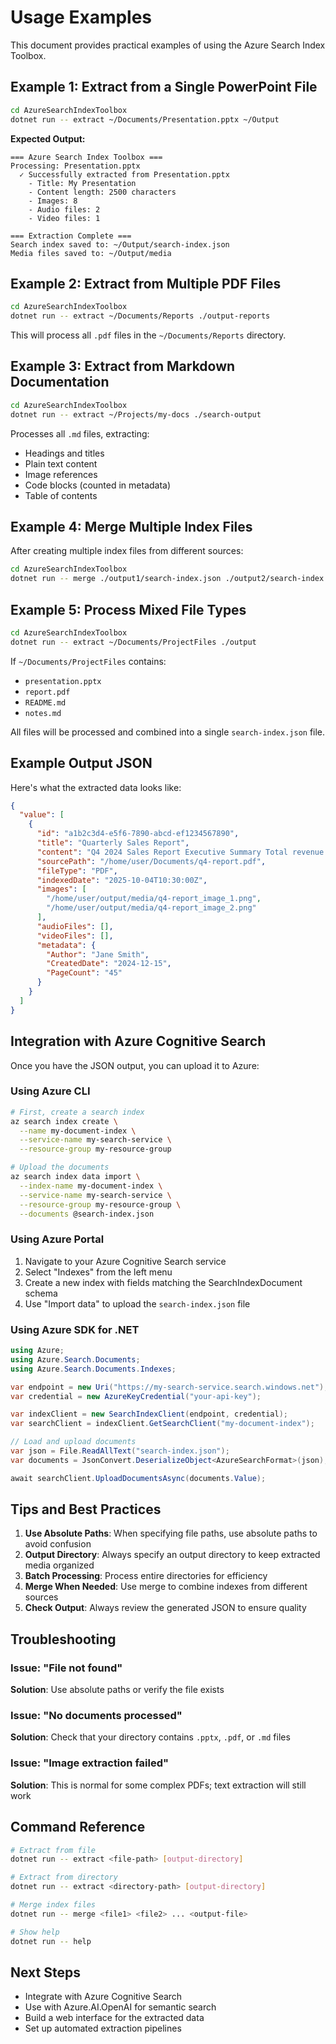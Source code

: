# Usage Examples

This document provides practical examples of using the Azure Search Index Toolbox.

## Example 1: Extract from a Single PowerPoint File

```bash
cd AzureSearchIndexToolbox
dotnet run -- extract ~/Documents/Presentation.pptx ~/Output
```

**Expected Output:**
```
=== Azure Search Index Toolbox ===
Processing: Presentation.pptx
  ✓ Successfully extracted from Presentation.pptx
    - Title: My Presentation
    - Content length: 2500 characters
    - Images: 8
    - Audio files: 2
    - Video files: 1

=== Extraction Complete ===
Search index saved to: ~/Output/search-index.json
Media files saved to: ~/Output/media
```

## Example 2: Extract from Multiple PDF Files

```bash
cd AzureSearchIndexToolbox
dotnet run -- extract ~/Documents/Reports ./output-reports
```

This will process all `.pdf` files in the `~/Documents/Reports` directory.

## Example 3: Extract from Markdown Documentation

```bash
cd AzureSearchIndexToolbox
dotnet run -- extract ~/Projects/my-docs ./search-output
```

Processes all `.md` files, extracting:
- Headings and titles
- Plain text content
- Image references
- Code blocks (counted in metadata)
- Table of contents

## Example 4: Merge Multiple Index Files

After creating multiple index files from different sources:

```bash
cd AzureSearchIndexToolbox
dotnet run -- merge ./output1/search-index.json ./output2/search-index.json ./combined/merged-index.json
```

## Example 5: Process Mixed File Types

```bash
cd AzureSearchIndexToolbox
dotnet run -- extract ~/Documents/ProjectFiles ./output
```

If `~/Documents/ProjectFiles` contains:
- `presentation.pptx`
- `report.pdf`
- `README.md`
- `notes.md`

All files will be processed and combined into a single `search-index.json` file.

## Example Output JSON

Here's what the extracted data looks like:

```json
{
  "value": [
    {
      "id": "a1b2c3d4-e5f6-7890-abcd-ef1234567890",
      "title": "Quarterly Sales Report",
      "content": "Q4 2024 Sales Report Executive Summary Total revenue increased...",
      "sourcePath": "/home/user/Documents/q4-report.pdf",
      "fileType": "PDF",
      "indexedDate": "2025-10-04T10:30:00Z",
      "images": [
        "/home/user/output/media/q4-report_image_1.png",
        "/home/user/output/media/q4-report_image_2.png"
      ],
      "audioFiles": [],
      "videoFiles": [],
      "metadata": {
        "Author": "Jane Smith",
        "CreatedDate": "2024-12-15",
        "PageCount": "45"
      }
    }
  ]
}
```

## Integration with Azure Cognitive Search

Once you have the JSON output, you can upload it to Azure:

### Using Azure CLI

```bash
# First, create a search index
az search index create \
  --name my-document-index \
  --service-name my-search-service \
  --resource-group my-resource-group

# Upload the documents
az search index data import \
  --index-name my-document-index \
  --service-name my-search-service \
  --resource-group my-resource-group \
  --documents @search-index.json
```

### Using Azure Portal

1. Navigate to your Azure Cognitive Search service
2. Select "Indexes" from the left menu
3. Create a new index with fields matching the SearchIndexDocument schema
4. Use "Import data" to upload the `search-index.json` file

### Using Azure SDK for .NET

```csharp
using Azure;
using Azure.Search.Documents;
using Azure.Search.Documents.Indexes;

var endpoint = new Uri("https://my-search-service.search.windows.net");
var credential = new AzureKeyCredential("your-api-key");

var indexClient = new SearchIndexClient(endpoint, credential);
var searchClient = indexClient.GetSearchClient("my-document-index");

// Load and upload documents
var json = File.ReadAllText("search-index.json");
var documents = JsonConvert.DeserializeObject<AzureSearchFormat>(json);

await searchClient.UploadDocumentsAsync(documents.Value);
```

## Tips and Best Practices

1. **Use Absolute Paths**: When specifying file paths, use absolute paths to avoid confusion
2. **Output Directory**: Always specify an output directory to keep extracted media organized
3. **Batch Processing**: Process entire directories for efficiency
4. **Merge When Needed**: Use merge to combine indexes from different sources
5. **Check Output**: Always review the generated JSON to ensure quality

## Troubleshooting

### Issue: "File not found"
**Solution**: Use absolute paths or verify the file exists

### Issue: "No documents processed"
**Solution**: Check that your directory contains `.pptx`, `.pdf`, or `.md` files

### Issue: "Image extraction failed"
**Solution**: This is normal for some complex PDFs; text extraction will still work

## Command Reference

```bash
# Extract from file
dotnet run -- extract <file-path> [output-directory]

# Extract from directory
dotnet run -- extract <directory-path> [output-directory]

# Merge index files
dotnet run -- merge <file1> <file2> ... <output-file>

# Show help
dotnet run -- help
```

## Next Steps

- Integrate with Azure Cognitive Search
- Use with Azure.AI.OpenAI for semantic search
- Build a web interface for the extracted data
- Set up automated extraction pipelines
